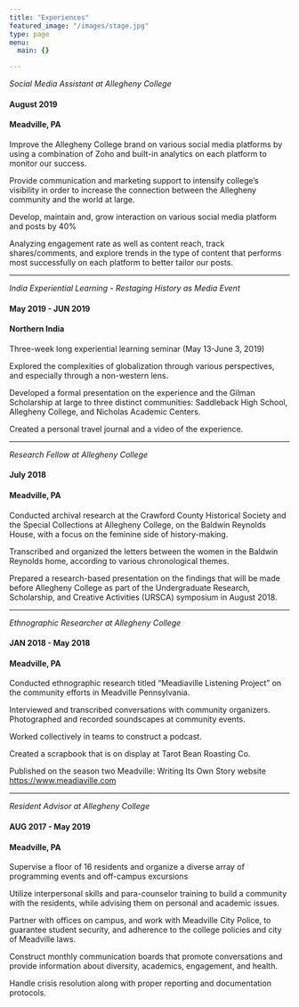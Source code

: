 ```yaml
---
title: "Experiences"
featured_image: "/images/stage.jpg"
type: page
menu:
  main: {}

---
```

_Social Media Assistant at Allegheny College_
#### August 2019
#### Meadville, PA

Improve the Allegheny College brand on various social media platforms by using a combination of Zoho and built-in analytics on each platform to monitor our success.

Provide communication and marketing support to intensify college’s visibility in order to increase the connection between the Allegheny community and the world at large.

Develop, maintain and, grow interaction on various social media platform and posts by 40%

Analyzing engagement rate as well as content reach, track shares/comments, and explore trends in the type of content that performs most successfully on each platform to better tailor our posts.

---
_India Experiential Learning - Restaging History as Media Event_
#### May 2019 - JUN 2019
#### Northern India

Three-week long experiential learning seminar (May 13-June 3, 2019)

Explored the complexities of globalization through various perspectives, and especially through a non-western lens.

Developed a formal presentation on the experience and the Gilman Scholarship at large to three distinct communities: Saddleback High School, Allegheny College, and Nicholas Academic Centers.

Created a personal travel journal and a video of the experience.

---
_Research Fellow at Allegheny College_
#### July 2018
#### Meadville, PA

Conducted archival research at the Crawford County Historical Society and the Special Collections at Allegheny College, on the Baldwin Reynolds House, with a focus on the feminine side of history-making.

Transcribed and organized the letters between the women in the Baldwin Reynolds home, according to various chronological themes.

Prepared a research-based presentation on the findings that will be made before Allegheny College as part of the Undergraduate Research, Scholarship, and Creative Activities (URSCA) symposium in August 2018.

---
_Ethnographic Researcher at Allegheny College_
#### JAN 2018 - May 2018
#### Meadville, PA

Conducted ethnographic research titled “Meadiaville Listening Project” on the community efforts in Meadville Pennsylvania.

Interviewed and transcribed conversations with community organizers.
Photographed and recorded soundscapes at community events.

Worked collectively in teams to construct a podcast.

Created a scrapbook that is on display at Tarot Bean Roasting Co.

Published on the season two Meadville: Writing Its Own Story website https://www.meadiaville.com

---
_Resident Advisor at Allegheny College_
#### AUG 2017 - May 2019
#### Meadville, PA

Supervise a floor of 16 residents and organize a diverse array of programming events and off-campus excursions

Utilize interpersonal skills and para-counselor training to build a community with the residents, while advising them on personal and academic issues.

Partner with offices on campus, and work with Meadville City Police, to guarantee student security, and adherence to the college policies and city of Meadville laws.

Construct monthly communication boards that promote conversations and provide information about diversity, academics, engagement, and health.

Handle crisis resolution along with proper reporting and documentation protocols.
